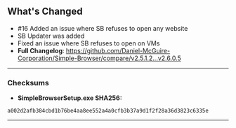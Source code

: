 ## What's Changed
- #16 Added an issue where SB refuses to open any website 
- SB Updater was added
- Fixed an issue where SB refuses to open on VMs
- **Full Changelog**: https://github.com/Daniel-McGuire-Corporation/Simple-Browser/compare/v2.5.1.2...v2.6.0.5
---------------------------------------------------------------------
### Checksums
- **SimpleBrowserSetup.exe SHA256:**
```SHA-256 
a002d2afb384cbd1b76be4aa8ee552a4a0cfb3b37a9d1f2f28a36d3823c6335e
```
---------------------------------------------------------------------